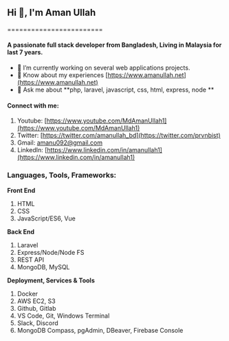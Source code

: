 
## Hi 👋, I'm Aman Ullah
========================
#### A passionate full stack developer from Bangladesh, Living in Malaysia for last 7 years.

- 🌱 I’m currently working on several web applications projects.
- 📄 Know about my experiences [https://www.amanullah.net](https://www.amanullah.net)
- 💬 Ask me about **php, laravel, javascript, css, html, express, node **

#### Connect with me:
1. Youtube: [https://www.youtube.com/MdAmanUllah1](https://www.youtube.com/MdAmanUllah1)
2. Twitter: [https://twitter.com/amanullah_bd](https://twitter.com/prvnbist)
3. Gmail: amanu092@gmail.com
4. LinkedIn: [https://www.linkedin.com/in/amanullah1](https://www.linkedin.com/in/amanullah1)



### Languages, Tools, Frameworks:
**Front End**
 1. HTML
 2. CSS
 3. JavaScript/ES6, Vue


**Back End**

 1. Laravel
 2. Express/Node/Node FS
 3. REST API
 4. MongoDB, MySQL

 
**Deployment, Services & Tools**

 1. Docker
 2. AWS EC2, S3
 3. Github, Gitlab
 4. VS Code, Git, Windows Terminal
 5. Slack, Discord
 6. MongoDB Compass, pgAdmin, DBeaver, Firebase Console 


